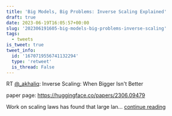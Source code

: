 ```yaml
---
title: 'Big Models, Big Problems: Inverse Scaling Explained'
draft: true
date: 2023-06-19T16:05:57+00:00
slug: '202306191605-big-models-big-problems-inverse-scaling'
tags:
  - tweets
is_tweet: true
tweet_info:
  id: '1670719556741132294'
  type: 'retweet'
  is_thread: False
---
```




RT [@_akhaliq](https://x.com/_akhaliq): Inverse Scaling: When Bigger Isn't Better

paper page: <https://huggingface.co/papers/2306.09479>

Work on scaling laws has found that large lan… [continue reading](https://x.com/sytelus/status/1670719556741132294)
